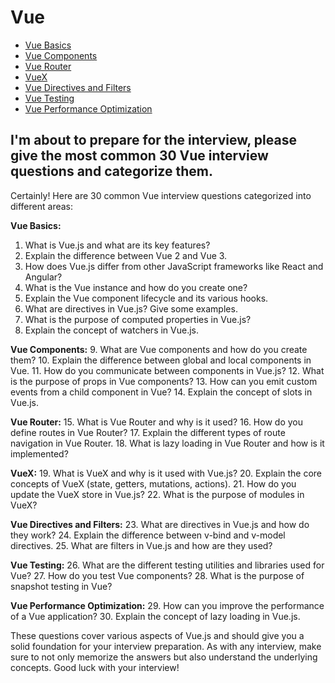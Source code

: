 # Vue

- [Vue Basics](basic.md)
- [Vue Components](component.md)
- [Vue Router](router.md)
- [VueX](vuex.md)
- [Vue Directives and Filters](directive.md)
- [Vue Testing](test.md)
- [Vue Performance Optimization](optimization.md)

## I'm about to prepare for the interview, please give the most common 30 Vue interview questions and categorize them.
Certainly! Here are 30 common Vue interview questions categorized into different areas:

**Vue Basics:**
1. What is Vue.js and what are its key features?
2. Explain the difference between Vue 2 and Vue 3.
3. How does Vue.js differ from other JavaScript frameworks like React and Angular?
4. What is the Vue instance and how do you create one?
5. Explain the Vue component lifecycle and its various hooks.
6. What are directives in Vue.js? Give some examples.
7. What is the purpose of computed properties in Vue.js?
8. Explain the concept of watchers in Vue.js.

**Vue Components:**
9. What are Vue components and how do you create them?
10. Explain the difference between global and local components in Vue.
11. How do you communicate between components in Vue.js?
12. What is the purpose of props in Vue components?
13. How can you emit custom events from a child component in Vue?
14. Explain the concept of slots in Vue.js.

**Vue Router:**
15. What is Vue Router and why is it used?
16. How do you define routes in Vue Router?
17. Explain the different types of route navigation in Vue Router.
18. What is lazy loading in Vue Router and how is it implemented?

**VueX:**
19. What is VueX and why is it used with Vue.js?
20. Explain the core concepts of VueX (state, getters, mutations, actions).
21. How do you update the VueX store in Vue.js?
22. What is the purpose of modules in VueX?

**Vue Directives and Filters:**
23. What are directives in Vue.js and how do they work?
24. Explain the difference between v-bind and v-model directives.
25. What are filters in Vue.js and how are they used?

**Vue Testing:**
26. What are the different testing utilities and libraries used for Vue?
27. How do you test Vue components?
28. What is the purpose of snapshot testing in Vue?

**Vue Performance Optimization:**
29. How can you improve the performance of a Vue application?
30. Explain the concept of lazy loading in Vue.js.

These questions cover various aspects of Vue.js and should give you a solid foundation for your interview preparation. As with any interview, make sure to not only memorize the answers but also understand the underlying concepts. Good luck with your interview!